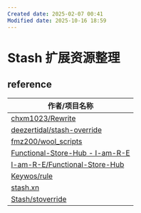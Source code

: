 ```yaml
---
Created date: 2025-02-07 00:41
Modified date: 2025-10-16 18:59
---
```

# Stash 扩展资源整理

## reference

| 作者/项目名称                                                                             |
| ----------------------------------------------------------------------------------- |
| [chxm1023/Rewrite](https://github.com/chxm1023/Rewrite)                             |
| [deezertidal/stash-override](https://github.com/deezertidal/stash-override)         |
| [fmz200/wool_scripts](https://github.com/fmz200/wool_scripts)                       |
| [Functional-Store-Hub - I-am-R-E](https://github.com/I-am-R-E/Functional-Store-Hub) |
| [I-am-R-E/Functional-Store-Hub](https://github.com/I-am-R-E/Functional-Store-Hub)   |
| [Keywos/rule](https://github.com/Keywos/rule)                                       |
| [stash.xn](https://stash.xn--ug8h.eu.org/)                                          |
| [Stash/stoverride](https://docs.19940731.xyz/Stash/stoverride/)                     |
